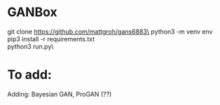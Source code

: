 # GANBox
git clone https://github.com/mattgroh/gans6883\
python3 -m venv env\
pip3 install -r requirements.txt\
python3 run.py\

# To add:
Adding: Bayesian GAN, ProGAN (??)
